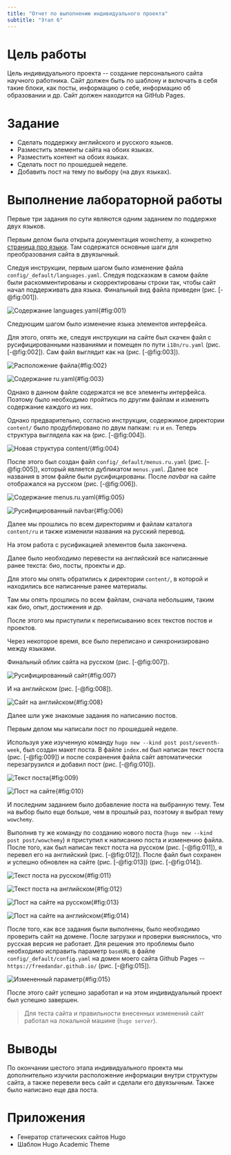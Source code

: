 ```yaml
---
title: "Отчет по выполнению индивидуального проекта"
subtitle: "Этап 6"
---
```


# Цель работы

Цель индивидуального проекта -- создание персонального сайта научного работника. 
Сайт должен быть по шаблону и включать в себя такие блоки, как посты, информацию о себе, информацию об образовании и др. Сайт должен находится на GitHub Pages. 

# Задание

- Сделать поддержку английского и русского языков.
- Разместить элементы сайта на обоих языках.
- Разместить контент на обоих языках.
- Сделать пост по прошедшей неделе.
- Добавить пост на тему по выбору (на двух языках).

# Выполнение лабораторной работы

Первые три задания по сути являются одним заданием по поддержке двух языков. 

Первым делом была открыта документация wowchemy, а конкретно [страница про языки](https://wowchemy.com/docs/hugo-tutorials/language/). Там содержатся основные шаги для преобразования сайта в двуязычный.

Следуя инструкции, первым шагом было изменение файла `config/_default/languages.yaml`. Следуя подсказкам в самом файле были раскомментированы и скорректированы строки так, чтобы сайт начал поддерживать два языка. Финальный вид файла приведен (рис. [-@fig:001]).

![Содержание `languages.yaml`](image/s-1654103176.png){#fig:001}

Следующим шагом было изменение языка элементов интерфейса.

Для этого, опять же, следуя инструкции на сайте был скачен файл с русифицированными названиями и помещен по пути `i18n/ru.yaml` (рис. [-@fig:002]). Сам файл выглядит как на (рис. [-@fig:003]).

![Расположение файла](image/s-1654103233.png){#fig:002}

![Содержание `ru.yaml`](image/s-1654103252.png){#fig:003}

Однако в данном файле содержатся не все элементы интерфейса. Поэтому было необходимо пройтись по другим файлам и изменить содержание каждого из них. 

Однако предварительно, согласно инструкции, содержимое директории `content/` было продублировано по двум папкам: `ru` и `en`. Теперь структура выглядела как на (рис. [-@fig:004]).

![Новая структура `content/`](image/s-1654103281.png){#fig:004}

После этого был создан файл `config/_default/menus.ru.yaml` (рис. [-@fig:005]), который является дубликатом `menus.yaml`. Далее все названия в этом файле были русифицированы. После *navbar* на сайте отображался на русском (рис. [-@fig:006]).

![Содержание `menus.ru.yaml`](image/s-1654103314.png){#fig:005}

![Русифицированный *navbar*](image/s-1654103359.png){#fig:006}

Далее мы прошлись по всем директориям и файлам каталога `content/ru` и также изменили названия на русский перевод.

На этом работа с русификацией элементов была закончена.

Далее было необходимо перевести на английский все написанные ранее текста: био, посты, проекты и др.

Для этого мы опять обратились к директории `content/`, в которой и находились все написанные ранее материалы.

Там мы опять прошлись по всем файлам, сначала небольшим, таким как био, опыт, достижения и др.

После этого мы приступили к переписыванию всех текстов постов и проектов.

Через некоторое время, все было переписано и синхронизировано между языками.

Финальный облик сайта на русском (рис. [-@fig:007]).

![Русифицированный сайт](image/s-1654103387.png){#fig:007}

И на английском (рис. [-@fig:008]).

![Сайт на английском](image/s-1654103432.png){#fig:008}

Далее шли уже знакомые задания по написанию постов.

Первым делом мы написали пост по прошедшей неделе.

Используя уже изученную команду `hugo new --kind post post/seventh-week`, был создан макет поста. В файле `index.md` был написан текст поста (рис. [-@fig:009]) и после сохранения файла сайт автоматически перезагрузился и добавил пост (рис. [-@fig:010]).

![Текст поста](image/s-1654103631.png){#fig:009}

![Пост на сайте](image/s-1654103663.png){#fig:010}

И последним заданием было добавление поста на выбранную тему. Тем на выбор было еще больше, чем в прошлый раз, поэтому я выбрал тему `wowchemy`.

Выполнив ту же команду по созданию нового поста (`hugo new --kind post post/wowchemy`) я приступил к написанию поста и изменению файла. После того, как был написан текст поста на русском (рис. [-@fig:011]), я перевел его на английский (рис. [-@fig:012]). После файл был сохранен и успешно обновлен на сайте (рис. [-@fig:013]) (рис. [-@fig:014]).

![Текст поста на русском](image/s-1654103699.png){#fig:011}

![Текст поста на английском](image/s-1654103715.png){#fig:012}

![Пост на сайте на русском](image/s-1654103734.png){#fig:013}

![Пост на сайте на английском](image/s-1654103745.png){#fig:014}

После того, как все задания были выполнены, было необходимо проверить сайт на домене. После загрузки и проверки выяснилось, что русская версия не работает. Для решения это проблемы было необходимо исправить параметр `baseURL` в файле `config/_default/config.yaml` на домен моего сайта Github Pages -- `https://freedandar.github.io/` (рис. [-@fig:015]).

![Измененный параметр](image/s-1654103563.png){#fig:015}

После этого сайт успешно заработал и на этом индивидуальный проект был успешно завершен.

> Для теста сайта и правильности внесенных изменений сайт работал на локальной машине (`hugo server`).

# Выводы

По окончании шестого этапа индивидуального проекта мы дополнительно изучили расположение информации внутри структуры сайта, а также перевели весь сайт и сделали его двуязычным. Также было написано еще два поста.

# Приложения

- Генератор статических сайтов Hugo
- Шаблон Hugo Academic Theme
